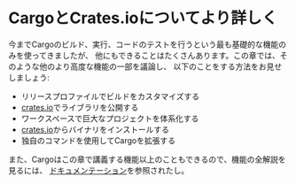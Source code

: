 <!--
# More About Cargo and Crates.io
-->

# CargoとCrates.ioについてより詳しく

<!--
So far we’ve used only the most basic features of Cargo to build, run, and test
our code, but it can do a lot more. In this chapter, we’ll discuss some of its
other, more advanced features to show you how to do the following:
-->

今までCargoのビルド、実行、コードのテストを行うという最も基礎的な機能のみを使ってきましたが、
他にもできることはたくさんあります。この章では、そのような他のより高度な機能の一部を議論し、
以下のことをする方法をお見せしましょう:

<!--
* Customize your build through release profiles
* Publish libraries on [crates.io](https://crates.io/)
* Organize large projects with workspaces
* Install binaries from [crates.io](https://crates.io/)
* Extend Cargo using custom commands
-->

* リリースプロファイルでビルドをカスタマイズする
* [crates.io](https://crates.io/)でライブラリを公開する
* ワークスペースで巨大なプロジェクトを体系化する
* [crates.io](https://crates.io/)からバイナリをインストールする
* 独自のコマンドを使用してCargoを拡張する

<!--
Cargo can do even more than the functionality we cover in this chapter, so for
a full explanation of all its features, see [its
documentation](https://doc.rust-lang.org/cargo/).
-->

また、Cargoはこの章で講義する機能以上のこともできるので、機能の全解説を見るには、
[ドキュメンテーション](https://doc.rust-lang.org/cargo/)を参照されたし。
